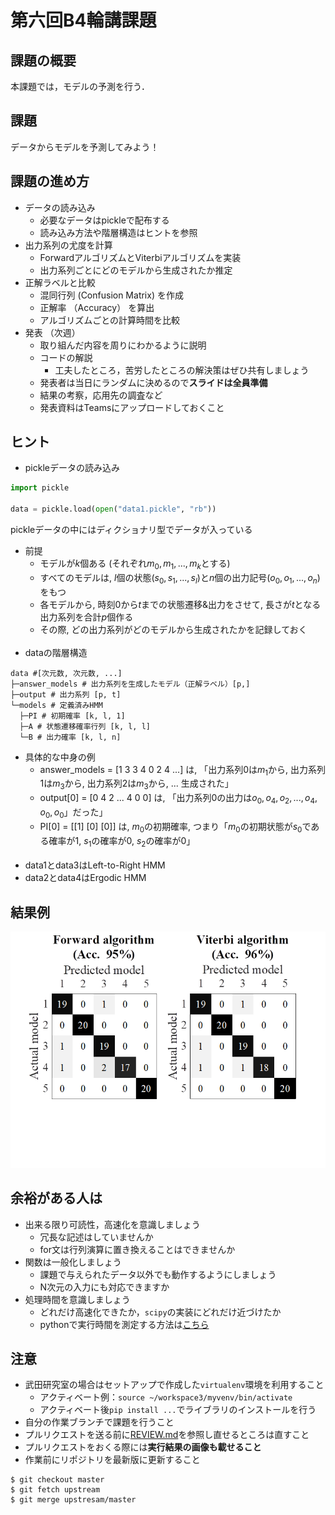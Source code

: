 <!-- <script type="text/javascript" async src="https://cdnjs.cloudflare.com/ajax/libs/mathjax/2.7.7/MathJax.js?config=TeX-MML-AM_CHTML">
</script>
<script type="text/x-mathjax-config">
 MathJax.Hub.Config({
 tex2jax: {
 inlineMath: [['$', '$'] ],
 displayMath: [ ['$$','$$'], ["\\[","\\]"] ]
 }
 });
</script> -->
# 第六回B4輪講課題

## 課題の概要

本課題では，モデルの予測を行う．

## 課題

データからモデルを予測してみよう！

## 課題の進め方

- データの読み込み
  - 必要なデータはpickleで配布する
  - 読み込み方法や階層構造はヒントを参照
- 出力系列の尤度を計算
  - ForwardアルゴリズムとViterbiアルゴリズムを実装
  - 出力系列ごとにどのモデルから生成されたか推定
- 正解ラベルと比較
  - 混同行列 (Confusion Matrix) を作成
  - 正解率 （Accuracy） を算出
  - アルゴリズムごとの計算時間を比較
- 発表 （次週）
  - 取り組んだ内容を周りにわかるように説明
  - コードの解説
    - 工夫したところ，苦労したところの解決策はぜひ共有しましょう
  - 発表者は当日にランダムに決めるので**スライドは全員準備**
  - 結果の考察，応用先の調査など
  - 発表資料はTeamsにアップロードしておくこと

## ヒント

- pickleデータの読み込み

```python
import pickle

data = pickle.load(open("data1.pickle", "rb"))
```

pickleデータの中にはディクショナリ型でデータが入っている

- 前提
  - モデルが$k$個ある (それぞれ$m_0, m_1, ..., m_k$とする)
  - すべてのモデルは, $l$個の状態($s_0, s_1, ..., s_l$)と$n$個の出力記号($o_0, o_1, ..., o_n$)をもつ
  - 各モデルから, 時刻$0$から$t$までの状態遷移&出力をさせて, 長さが$t$となる出力系列を合計$p$個作る
  - その際, どの出力系列がどのモデルから生成されたかを記録しておく
  <br>
- dataの階層構造

```
data #[次元数, 次元数, ...]
├─answer_models # 出力系列を生成したモデル（正解ラベル）[p,]
├─output # 出力系列 [p, t]
└─models # 定義済みHMM
  ├─PI # 初期確率 [k, l, 1]
  ├─A # 状態遷移確率行列 [k, l, l]
  └─B # 出力確率 [k, l, n]
```

- 具体的な中身の例
  - answer_models = [1 3 3 4 0 2 4 ...] は, 「出力系列$0$は$m_1$から, 出力系列$1$は$m_3$から, 出力系列$2$は$m_3$から, ... 生成された」
  - output[0] = [0 4 2 ... 4 0 0] は, 「出力系列$0$の出力は$o_0, o_4, o_2, ..., o_4, o_0, o_0$」だった」
  - PI[0] = [[1] [0] [0]] は, $m_0$の初期確率, つまり「$m_0$の初期状態が$s_0$である確率が$1$, $s_1$の確率が$0$, $s_2$の確率が$0$」
  <br>
- data1とdata3はLeft-to-Right HMM
- data2とdata4はErgodic HMM

## 結果例

![result](./figs/result.png)

## 余裕がある人は

- 出来る限り可読性，高速化を意識しましょう
  - 冗長な記述はしていませんか
  - for文は行列演算に置き換えることはできませんか
- 関数は一般化しましょう
  - 課題で与えられたデータ以外でも動作するようにしましょう
  - N次元の入力にも対応できますか
- 処理時間を意識しましょう
  - どれだけ高速化できたか，`scipy`の実装にどれだけ近づけたか
  - pythonで実行時間を測定する方法は[こちら](http://st-hakky.hatenablog.com/entry/2018/01/26/214255)

## 注意

- 武田研究室の場合はセットアップで作成した`virtualenv`環境を利用すること
  - アクティベート例：`source ~/workspace3/myvenv/bin/activate`
  - アクティベート後`pip install ...`でライブラリのインストールを行う
- 自分の作業ブランチで課題を行うこと
- プルリクエストを送る前に[REVIEW.md](https://github.com/TakedaLab/B4Lecture/blob/master/REVIEW.md)を参照し直せるところは直すこと
- プルリクエストをおくる際には**実行結果の画像も載せること**
- 作業前にリポジトリを最新版に更新すること

```
$ git checkout master
$ git fetch upstream
$ git merge upstresam/master
```
